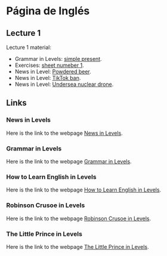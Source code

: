 # Página de Inglés

## Lecture 1

Lecture 1 material:
* Grammar in Levels: <a href="https://donboscochacas.github.io/english/lecture1/grammar_in_levels.pdf" class="image fit"><img src="images/marr_pic.jpg" alt="">simple present</a>.
* Exercises: <a href="https://donboscochacas.github.io/english/lecture1/1.exercises.pdf" class="image fit"><img src="images/marr_pic.jpg" alt="">sheet numeber 1</a>.
* News in Level: <a href="https://donboscochacas.github.io/english/lecture1/1.powdered_beer.pdf" class="image fit"><img src="images/marr_pic.jpg" alt="">Powdered beer</a>.
* News in Level: <a href="https://donboscochacas.github.io/english/lecture1/1.tiktok_ban.pdf" class="image fit"><img src="images/marr_pic.jpg" alt="">TikTok ban</a>.
* News in Level: <a href="https://donboscochacas.github.io/english/lecture1/1.undersea_nuclear_drone.pdf" class="image fit"><img src="images/marr_pic.jpg" alt="">Undersea nuclear drone</a>.

## Links

### News in Levels

Here is the link to the webpage [News in Levels](https://www.newsinlevels.com/).

### Grammar in Levels

Here is the link to the webpage [Grammar in Levels](https://www.grammarinlevels.com/).

### How to Learn English in Levels

Here is the link to the webpage [How to Learn English in Levels](https://www.howtolearnenglishinlevels.com/).

### Robinson Crusoe in Levels

Here is the link to the webpage [Robinson Crusoe in Levels](https://www.robinsoncrusoeinlevels.com/).

### The Little Prince in Levels

Here is the link to the webpage [The Little Prince in Levels](https://www.thelittleprinceinlevels.com/).